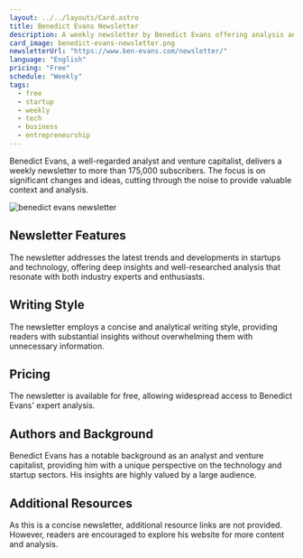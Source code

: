 ```yaml
---
layout: ../../layouts/Card.astro
title: Benedict Evans Newsletter
description: A weekly newsletter by Benedict Evans offering analysis and context on significant changes and ideas in the startup world.
card_image: benedict-evans-newsletter.png
newsletterUrl: "https://www.ben-evans.com/newsletter/"
language: "English"
pricing: "Free"
schedule: "Weekly"
tags:
  - free
  - startup
  - weekly
  - tech
  - business
  - entrepreneurship
---
```

Benedict Evans, a well-regarded analyst and venture capitalist, delivers a weekly newsletter to more than 175,000 subscribers. The focus is on significant changes and ideas, cutting through the noise to provide valuable context and analysis. 

![benedict evans newsletter](images/benedict-evans-newsletter.webp)

## Newsletter Features
The newsletter addresses the latest trends and developments in startups and technology, offering deep insights and well-researched analysis that resonate with both industry experts and enthusiasts.

## Writing Style
The newsletter employs a concise and analytical writing style, providing readers with substantial insights without overwhelming them with unnecessary information.

## Pricing
The newsletter is available for free, allowing widespread access to Benedict Evans' expert analysis.

## Authors and Background
Benedict Evans has a notable background as an analyst and venture capitalist, providing him with a unique perspective on the technology and startup sectors. His insights are highly valued by a large audience.

## Additional Resources
As this is a concise newsletter, additional resource links are not provided. However, readers are encouraged to explore his website for more content and analysis.